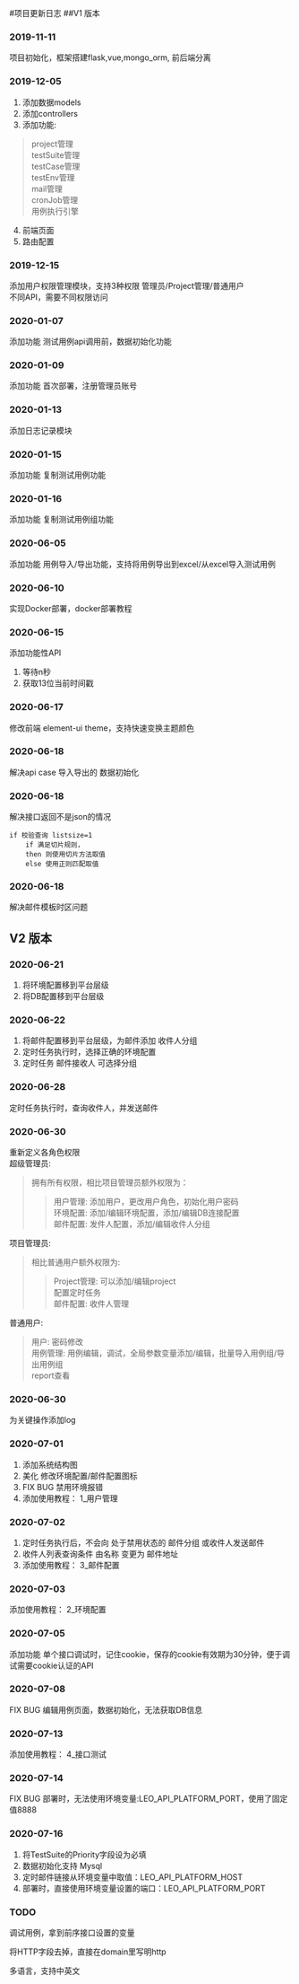 #项目更新日志
##V1 版本
### 2019-11-11
项目初始化，框架搭建flask,vue,mongo_orm, 前后端分离

### 2019-12-05
1. 添加数据models  
2. 添加controllers  
3. 添加功能:
>project管理  
>testSuite管理  
>testCase管理  
>testEnv管理  
>mail管理  
>cronJob管理  
>用例执行引擎  

4. 前端页面
5. 路由配置

### 2019-12-15
添加用户权限管理模块，支持3种权限 管理员/Project管理/普通用户  
不同API，需要不同权限访问

### 2020-01-07
添加功能 测试用例api调用前，数据初始化功能

### 2020-01-09
添加功能 首次部署，注册管理员账号

### 2020-01-13
添加日志记录模块

### 2020-01-15
添加功能 复制测试用例功能

### 2020-01-16
添加功能 复制测试用例组功能

### 2020-06-05
添加功能 用例导入/导出功能，支持将用例导出到excel/从excel导入测试用例

### 2020-06-10
实现Docker部署，docker部署教程

### 2020-06-15
添加功能性API
1. 等待n秒
2. 获取13位当前时间戳

### 2020-06-17
修改前端 element-ui theme，支持快速变换主题颜色

### 2020-06-18
解决api case 导入导出的 数据初始化

### 2020-06-18
解决接口返回不是json的情况

    if 校验查询 listsize=1 
	    if 满足切片规则，
	    then 则使用切片方法取值
	    else 使用正则匹配取值

### 2020-06-18 
解决邮件模板时区问题

## V2 版本  
### 2020-06-21 
1. 将环境配置移到平台层级  
2. 将DB配置移到平台层级

### 2020-06-22 
1. 将邮件配置移到平台层级，为邮件添加 收件人分组  
2. 定时任务执行时，选择正确的环境配置  
3. 定时任务 邮件接收人 可选择分组  

### 2020-06-28 
定时任务执行时，查询收件人，并发送邮件

### 2020-06-30
重新定义各角色权限  
超级管理员:  
>拥有所有权限，相比项目管理员额外权限为：  
>>用户管理: 添加用户，更改用户角色，初始化用户密码  
>>环境配置: 添加/编辑环境配置，添加/编辑DB连接配置  
>>邮件配置: 发件人配置，添加/编辑收件人分组  

项目管理员:  
>相比普通用户额外权限为:  
>>Project管理: 可以添加/编辑project  
>>配置定时任务  
>>邮件配置: 收件人管理  

普通用户:
>用户: 密码修改  
>用例管理: 用例编辑，调试，全局参数变量添加/编辑，批量导入用例组/导出用例组   
>report查看  
    
### 2020-06-30
为关键操作添加log
    
### 2020-07-01
1. 添加系统结构图  
2. 美化 修改环境配置/邮件配置图标  
3.  FIX BUG 禁用环境报错  
4. 添加使用教程： 1_用户管理

### 2020-07-02
1. 定时任务执行后，不会向 处于禁用状态的 邮件分组 或收件人发送邮件  
2. 收件人列表查询条件 由名称 变更为 邮件地址
3. 添加使用教程： 3_邮件配置

### 2020-07-03
添加使用教程： 2_环境配置

### 2020-07-05
添加功能 单个接口调试时，记住cookie，保存的cookie有效期为30分钟，便于调试需要cookie认证的API

### 2020-07-08
FIX BUG 编辑用例页面，数据初始化，无法获取DB信息 

### 2020-07-13
添加使用教程： 4_接口测试

### 2020-07-14
FIX BUG 部署时，无法使用环境变量:LEO_API_PLATFORM_PORT，使用了固定值8888

### 2020-07-16
1. 将TestSuite的Priority字段设为必填
2. 数据初始化支持 Mysql
3. 定时邮件链接从环境变量中取值：LEO_API_PLATFORM_HOST
4. 部署时，直接使用环境变量设置的端口：LEO_API_PLATFORM_PORT

### TODO
调试用例，拿到前序接口设置的变量

将HTTP字段去掉，直接在domain里写明http

多语言，支持中英文
